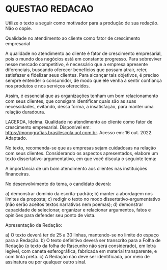 # QUESTAO REDACAO

Utilize o texto a seguir como motivador para a produção de sua redação. Não o copie.

Qualidade no atendimento ao cliente como fator de crescimento empresarial

A qualidade no atendimento ao cliente é fator de crescimento empresarial, pois o mundo dos negócios está em constante progresso. Para sobreviver nesse mercado competitivo, é necessário que a empresa apresente diferenciais, buscando oferecer benefícios que possam atrair, reter, satisfazer e fidelizar seus clientes. Para alcançar tais objetivos, é preciso sempre entender o consumidor, de modo que ele venha a sentir confiança nos produtos e nos serviços oferecidos.

Assim, é essencial que as organizações tenham um bom relacionamento com seus clientes, que consigam identificar quais são as suas necessidades, evitando, dessa forma, a insatisfação, para manter uma relação duradoura.

LACERDA, Idelma. Qualidade no atendimento ao cliente como fator de crescimento empresarial. Disponível em: https://monografias.brasilescola.uol.com.br. Acesso em: 16 out. 2022. Adaptado.

No texto, recomenda-se que as empresas sejam cuidadosas na relação com seus clientes. Considerando os aspectos apresentados, elabore um texto dissertativo-argumentativo, em que você discuta o seguinte tema:

A importância de um bom atendimento aos clientes nas instituições financeiras.

No desenvolvimento do tema, o candidato deverá:

a)	demonstrar domínio da escrita-padrão;
b)	manter a abordagem nos limites da proposta;
c)	redigir o texto no modo dissertativo-argumentativo (não serão aceitos textos narrativos nem poemas);
d)	demonstrar capacidade de selecionar, organizar e relacionar argumentos, fatos e opiniões para defender seu ponto de vista.

Apresentação da Redação:

a)	O texto deverá ter de 25 a 30 linhas, mantendo-se no limite do espaço para a Redação.
b)	O texto definitivo deverá ser transcrito para a Folha de Redação (o texto da folha de Rascunho não será considerado), em letra legível, com caneta esferográfica, fabricada em material transparente, e com tinta preta.
c)	A Redação não deve ser identificada, por meio de assinatura ou por qualquer outro sinal.
